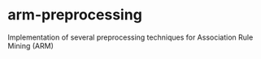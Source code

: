 # arm-preprocessing
Implementation of several preprocessing techniques for Association Rule Mining (ARM)

